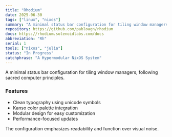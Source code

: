 ```yaml
---
title: "Rhodium"
date: 2025-06-30
tags: ["linux", "nixos"]
summary: "A minimal status bar configuration for tiling window managers, following sacred computer principles."
repository: https://github.com/pabloagn/rhodium
docs: https://rhodium.solenoidlabs.com/docs
abbreviation: "Rh"
serial: 1
tools: ["nixos", "julia"]
status: "In Progress"
catchphrase: "A Hypermodular NixOS System"
---
```


A minimal status bar configuration for tiling window managers, following sacred computer principles.

### Features

- Clean typography using unicode symbols
- Kanso color palette integration
- Modular design for easy customization
- Performance-focused updates

The configuration emphasizes readability and function over visual noise.
